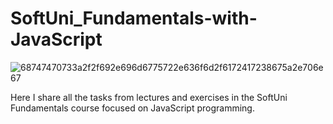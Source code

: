 # SoftUni_Fundamentals-with-JavaScript
![68747470733a2f2f692e696d6775722e636f6d2f6172417238675a2e706e67](https://github.com/user-attachments/assets/098c3dfe-ae30-4e54-b896-ee6d42a16663)

Here I share all the tasks from lectures and exercises in the SoftUni Fundamentals course focused on JavaScript programming.
